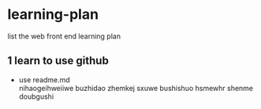 # learning-plan
list the web front end learning plan 

## 1 learn to use github <br>
 * use readme.md<br>
 nihaogeihweiiwe
buzhidao zhemkej sxuwe 
    bushishuo hsmewhr
    shenme doubgushi 
